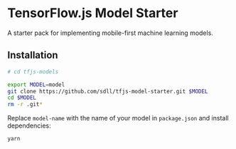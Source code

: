 # TensorFlow.js Model Starter

A starter pack for implementing mobile-first machine learning models.

## Installation

```bash
# cd tfjs-models

export MODEL=model
git clone https://github.com/sdll/tfjs-model-starter.git $MODEL
cd $MODEL
rm -r .git*
```

Replace `model-name` with the name of your model in `package.json` and install dependencies:

```shell
yarn
```